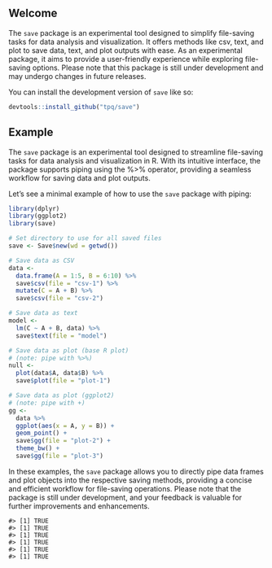 
<!-- README.md is generated from README.Rmd. Please edit that file -->

## Welcome

<!-- badges: start -->
<!-- badges: end -->

The `save` package is an experimental tool designed to simplify
file-saving tasks for data analysis and visualization. It offers methods
like csv, text, and plot to save data, text, and plot outputs with ease.
As an experimental package, it aims to provide a user-friendly
experience while exploring file-saving options. Please note that this
package is still under development and may undergo changes in future
releases.

You can install the development version of `save` like so:

``` r
devtools::install_github("tpq/save")
```

## Example

The `save` package is an experimental tool designed to streamline
file-saving tasks for data analysis and visualization in R. With its
intuitive interface, the package supports piping using the %\>%
operator, providing a seamless workflow for saving data and plot
outputs.

Let’s see a minimal example of how to use the `save` package with
piping:

``` r
library(dplyr)
library(ggplot2)
library(save)

# Set directory to use for all saved files
save <- Save$new(wd = getwd())

# Save data as CSV
data <-
  data.frame(A = 1:5, B = 6:10) %>%
  save$csv(file = "csv-1") %>%
  mutate(C = A + B) %>%
  save$csv(file = "csv-2")

# Save data as text
model <-
  lm(C ~ A + B, data) %>%
  save$text(file = "model")

# Save data as plot (base R plot)
# (note: pipe with %>%)
null <-
  plot(data$A, data$B) %>%
  save$plot(file = "plot-1")

# Save data as plot (ggplot2)
# (note: pipe with +)
gg <-
  data %>%
  ggplot(aes(x = A, y = B)) +
  geom_point() +
  save$gg(file = "plot-2") +
  theme_bw() +
  save$gg(file = "plot-3")
```

In these examples, the `save` package allows you to directly pipe data
frames and plot objects into the respective saving methods, providing a
concise and efficient workflow for file-saving operations. Please note
that the package is still under development, and your feedback is
valuable for further improvements and enhancements.

    #> [1] TRUE
    #> [1] TRUE
    #> [1] TRUE
    #> [1] TRUE
    #> [1] TRUE
    #> [1] TRUE
